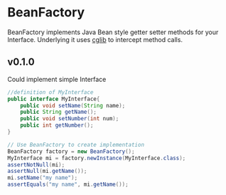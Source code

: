 BeanFactory
===========
BeanFactory implements Java Bean style getter setter methods for your Interface. Underlying it uses [cglib](https://github.com/cglib/cglib) to intercept method calls.

## v0.1.0
Could implement simple Interface
```java
//definition of MyInterface
public interface MyInterface{
	public void setName(String name);
	public String getName();
	public void setNumber(int num);
	public int getNumber();
}

// Use BeanFactory to create implementation
BeanFactory factory = new BeanFactory();
MyInterface mi = factory.newInstance(MyInterface.class);
assertNotNull(mi);
assertNull(mi.getName());
mi.setName("my name");
assertEquals("my name", mi.getName());
```
